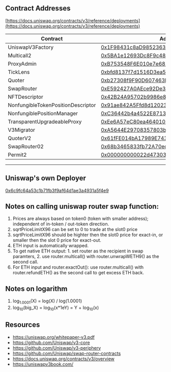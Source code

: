 ## Contract Addresses
[https://docs.uniswap.org/contracts/v3/reference/deployments](https://docs.uniswap.org/contracts/v3/reference/deployments)  

| Contract | Address |
| - | - |
| UniswapV3Factory | [0x1F98431c8aD98523631AE4a59f267346ea31F984](https://etherscan.io/address/0x1F98431c8aD98523631AE4a59f267346ea31F984) |
| Multicall2 | [0x5BA1e12693Dc8F9c48aAD8770482f4739bEeD696](https://etherscan.io/address/0x5BA1e12693Dc8F9c48aAD8770482f4739bEeD696) |
| ProxyAdmin | [0xB753548F6E010e7e680BA186F9Ca1BdAB2E90cf2](https://etherscan.io/address/0xB753548F6E010e7e680BA186F9Ca1BdAB2E90cf2) |
| TickLens | [0xbfd8137f7d1516D3ea5cA83523914859ec47F573](https://etherscan.io/address/0xbfd8137f7d1516D3ea5cA83523914859ec47F573) |
| Quoter | [0xb27308f9F90D607463bb33eA1BeBb41C27CE5AB6](https://etherscan.io/address/0xb27308f9F90D607463bb33eA1BeBb41C27CE5AB6) |
| SwapRouter | [0xE592427A0AEce92De3Edee1F18E0157C05861564](https://etherscan.io/address/0xE592427A0AEce92De3Edee1F18E0157C05861564) |
| NFTDescriptor | [0x42B24A95702b9986e82d421cC3568932790A48Ec](https://etherscan.io/address/0x42B24A95702b9986e82d421cC3568932790A48Ec) |
| NonfungibleTokenPositionDescriptor | [0x91ae842A5Ffd8d12023116943e72A606179294f3](https://etherscan.io/address/0x91ae842A5Ffd8d12023116943e72A606179294f3) |
| NonfungiblePositionManager | [0xC36442b4a4522E871399CD717aBDD847Ab11FE88](https://etherscan.io/address/0xC36442b4a4522E871399CD717aBDD847Ab11FE88) |
| TransparentUpgradeableProxy | [0xEe6A57eC80ea46401049E92587E52f5Ec1c24785](https://etherscan.io/address/0xEe6A57eC80ea46401049E92587E52f5Ec1c24785) |
| V3Migrator | [0xA5644E29708357803b5A882D272c41cC0dF92B34](https://etherscan.io/address/0xA5644E29708357803b5A882D272c41cC0dF92B34) |
| QuoterV2 | [0x61fFE014bA17989E743c5F6cB21bF9697530B21e](https://etherscan.io/address/0x61fFE014bA17989E743c5F6cB21bF9697530B21e) |
| SwapRouter02 | [0x68b3465833fb72A70ecDF485E0e4C7bD8665Fc45](https://etherscan.io/address/0x68b3465833fb72A70ecDF485E0e4C7bD8665Fc45) |
| Permit2 | [0x000000000022d473030f116ddee9f6b43ac78ba3](https://etherscan.io/address/0x000000000022d473030f116ddee9f6b43ac78ba3) |
---  
  
## Uniswap's own Deployer
[0x6c9fc64a53c1b71fb3f9af64d1ae3a4931a5f4e9](https://etherscan.io/address/0x6c9fc64a53c1b71fb3f9af64d1ae3a4931a5f4e9)

## Notes on calling uniswap router swap function:
1. Prices are always based on token0 (token with smaller address); independent of in-token / out-token direction.
2. sqrtPriceLimitX96 can be set to 0 to trade at the slot0 price
3. sqrtPriceLimitX96 should be highter then the slot0 price for exact-in, or smaller then the slot 0 price for exact-out.
4. ETH input is automatically wrapped.
5. To get native ETH output: 1. set router as the recipient in swap paramters, 2. use router.multicall() with router.unwrapWETH9() as the second call.
6. For ETH input and router.exactOut(): use router.multicall() with router.refundETH() as the second call to get excess ETH back.

## Notes on logarithm
1. log<sub>1.0001</sub>(X) = log(X) / log(1.0001)
2. log<sub>10</sub>(big_X) = log<sub>10</sub>(x*1eY) = Y + log<sub>10</sub>(x)

## Resources
- https://uniswap.org/whitepaper-v3.pdf
- https://github.com/Uniswap/v3-core
- https://github.com/Uniswap/v3-periphery
- https://github.com/Uniswap/swap-router-contracts
- https://docs.uniswap.org/contracts/v3/overview
- https://uniswapv3book.com/
